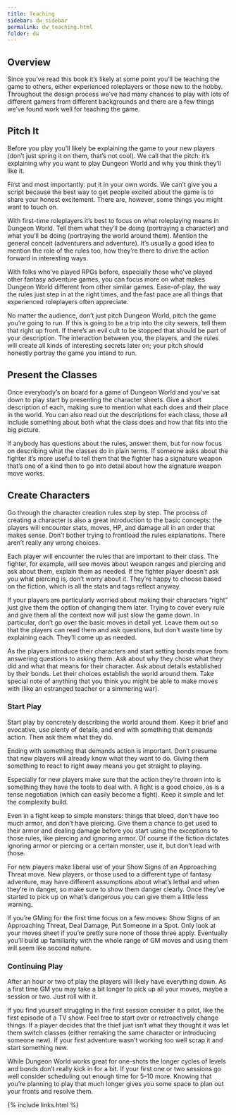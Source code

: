 ```yaml
---
title: Teaching
sidebar: dw_sidebar
permalink: dw_teaching.html
folder: dw
---
```


## Overview

Since you’ve read this book it’s likely at some point you’ll be teaching the
game to others, either experienced roleplayers or those new to the hobby.
Throughout the design process we’ve had many chances to play with lots of
different gamers from different backgrounds and there are a few things we’ve
found work well for teaching the game.

## Pitch It

Before you play you’ll likely be explaining the game to your new players
\(don’t just spring it on them, that’s not cool\). We call that the pitch:
it’s explaining why you want to play Dungeon World and why you think they’ll
like it.

First and most importantly: put it in your own words. We can’t give you a
script because the best way to get people excited about the game is to share
your honest excitement. There are, however, some things you might want to
touch on.

With first-time roleplayers it’s best to focus on what roleplaying means in
Dungeon World. Tell them what they’ll be doing \(portraying a character\) and
what you’ll be doing \(portraying the world around them\). Mention the general
conceit \(adventurers and adventure\). It’s usually a good idea to mention the
role of the rules too, how they’re there to drive the action forward in
interesting ways.

With folks who’ve played RPGs before, especially those who’ve played other
fantasy adventure games, you can focus more on what makes Dungeon World
different from other similar games. Ease-of-play, the way the rules just step
in at the right times, and the fast pace are all things that experienced
roleplayers often appreciate.

No matter the audience, don’t just pitch Dungeon World, pitch the game you’re
going to run. If this is going to be a trip into the city sewers, tell them
that right up front. If there’s an evil cult to be stopped that should be part
of your description. The interaction between you, the players, and the rules
will create all kinds of interesting secrets later on; your pitch should
honestly portray the game you intend to run.

## Present the Classes

Once everybody’s on board for a game of Dungeon World and you’ve sat down to
play start by presenting the character sheets. Give a short description of
each, making sure to mention what each does and their place in the world. You
can also read out the descriptions for each class, those all include something
about both what the class does and how that fits into the big picture.

If anybody has questions about the rules, answer them, but for now focus on
describing what the classes do in plain terms. If someone asks about the
fighter it’s more useful to tell them that the fighter has a signature weapon
that’s one of a kind then to go into detail about how the signature weapon
move works.

## Create Characters

Go through the character creation rules step by step. The process of creating
a character is also a great introduction to the basic concepts: the players
will encounter stats, moves, HP, and damage all in an order that makes sense.
Don’t bother trying to frontload the rules explanations. There aren’t really
any wrong choices.

Each player will encounter the rules that are important to their class. The
fighter, for example, will see moves about weapon ranges and piercing and ask
about them, explain them as needed. If the fighter player doesn’t ask you what
piercing is, don’t worry about it. They’re happy to choose based on the
fiction, which is all the stats and tags reflect anyway.

If your players are particularly worried about making their characters “right”
just give them the option of changing them later. Trying to cover every rule
and give them all the context now will just slow the game down. In particular,
don’t go over the basic moves in detail yet. Leave them out so that the
players can read them and ask questions, but don’t waste time by explaining
each. They’ll come up as needed.

As the players introduce their characters and start setting bonds move from
answering questions to asking them. Ask about why they chose what they did and
what that means for their character. Ask about details established by their
bonds. Let their choices establish the world around them. Take special note of
anything that you think you might be able to make moves with \(like an
estranged teacher or a simmering war\).

### Start Play

Start play by concretely describing the world around them. Keep it brief and
evocative, use plenty of details, and end with something that demands action.
Then ask them what they do.

Ending with something that demands action is important. Don’t presume that new
players will already know what they want to do. Giving them something to react
to right away means you get straight to playing.

Especially for new players make sure that the action they’re thrown into is
something they have the tools to deal with. A fight is a good choice, as is a
tense negotiation \(which can easily become a fight\). Keep it simple and let
the complexity build.

Even in a fight keep to simple monsters: things that bleed, don’t have too
much armor, and don’t have piercing. Give them a chance to get used to their
armor and dealing damage before you start using the exceptions to those rules,
like piercing and ignoring armor. Of course if the fiction dictates ignoring
armor or piercing or a certain monster, use it, but don’t lead with those.

For new players make liberal use of your Show Signs of an Approaching Threat
move. New players, or those used to a different type of fantasy adventure, may
have different assumptions about what’s lethal and when they’re in danger, so
make sure to show them danger clearly. Once they’ve started to pick up on
what’s dangerous you can give them a little less warning.

If you’re GMing for the first time focus on a few moves: Show Signs of an
Approaching Threat, Deal Damage, Put Someone in a Spot. Only look at your
moves sheet if you’re pretty sure none of those three apply. Eventually you’ll
build up familiarity with the whole range of GM moves and using them will seem
like second nature.

### Continuing Play

After an hour or two of play the players will likely have everything down. As
a first time GM you may take a bit longer to pick up all your moves, maybe a
session or two. Just roll with it.

If you find yourself struggling in the first session consider it a pilot, like
the first episode of a TV show. Feel free to start over or retroactively
change things. If a player decides that the thief just isn’t what they thought
it was let them switch classes \(either remaking the same character or
introducing someone new\). If your first adventure wasn’t working too well
scrap it and start something new.

While Dungeon World works great for one-shots the longer cycles of levels and
bonds don’t really kick in for a bit. If your first one or two sessions go
well consider scheduling out enough time for 5–10 more. Knowing that you’re
planning to play that much longer gives you some space to plan out your fronts
and resolve them.


{% include links.html %}
